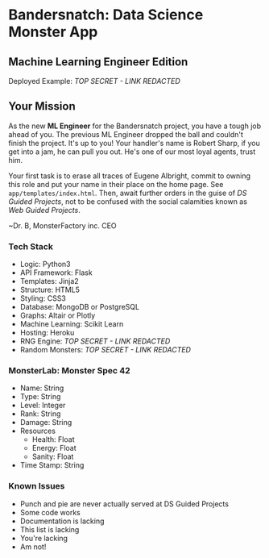 # Bandersnatch: Data Science Monster App
## Machine Learning Engineer Edition

Deployed Example: _TOP SECRET - LINK REDACTED_


## Your Mission
As the new **ML Engineer** for the Bandersnatch project, you have a tough job
ahead of you. The previous ML Engineer dropped the ball and couldn't finish
the project. It's up to you! Your handler's name is Robert Sharp, if you get
into a jam, he can pull you out. He's one of our most loyal agents, trust him.

Your first task is to erase all traces of Eugene Albright, commit to owning
this role and put your name in their place on the home page. See
`app/templates/index.html`. Then, await further orders in the guise of 
_DS Guided Projects_, not to be confused with the social calamities known as 
_Web Guided Projects_.

~Dr. B, MonsterFactory inc. CEO


### Tech Stack
- Logic: Python3
- API Framework: Flask
- Templates: Jinja2
- Structure: HTML5
- Styling: CSS3
- Database: MongoDB or PostgreSQL
- Graphs: Altair or Plotly
- Machine Learning: Scikit Learn
- Hosting: Heroku
- RNG Engine: _TOP SECRET - LINK REDACTED_
- Random Monsters: _TOP SECRET - LINK REDACTED_


### MonsterLab: Monster Spec 42
- Name: String
- Type: String
- Level: Integer
- Rank: String
- Damage: String
- Resources
  - Health: Float
  - Energy: Float
  - Sanity: Float
- Time Stamp: String


### Known Issues
- Punch and pie are never actually served at DS Guided Projects
- Some code works
- Documentation is lacking
- This list is lacking
- You're lacking
- Am not!
